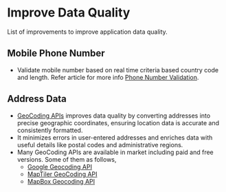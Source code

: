 # Improve Data Quality

List of improvements to improve application data quality.

## Mobile Phone Number

- Validate mobile number based on real time criteria based country code and length. Refer article for more
  info [Phone Number Validation](./../development/validations.md#phone-number-validation).

## Address Data

- [GeoCoding APIs](https://en.wikipedia.org/wiki/Address_geocoding) improves data quality by converting addresses into
  precise geographic coordinates, ensuring location data is accurate and consistently formatted.
- It minimizes errors in user-entered addresses and enriches data with useful details like postal codes and
  administrative regions.
- Many GeoCoding APIs are available in market including paid and free versions. Some of them as follows,
    - [Google Geocoding API](https://developers.google.com/maps/documentation/geocoding/overview)
    - [MapTiler GeoCoding API](https://www.maptiler.com/cloud/geocoding/)
    - [MapBox Geocoding API](https://docs.mapbox.com/api/search/geocoding/)

